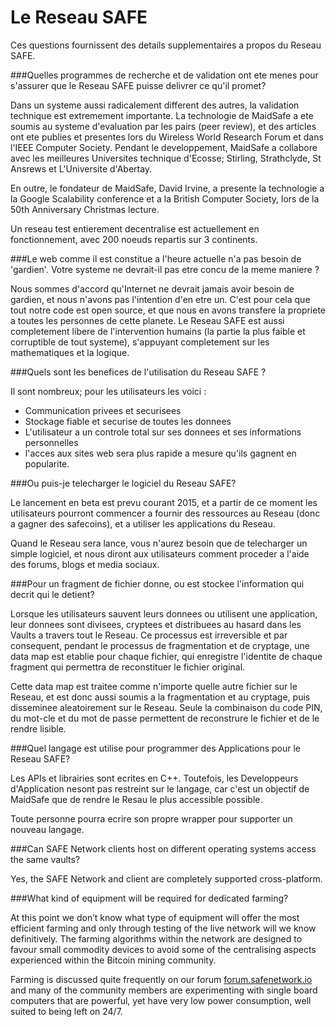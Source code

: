 # Le Reseau SAFE

Ces questions fournissent des details supplementaires a propos du Reseau SAFE.


###Quelles programmes de recherche et de validation ont ete menes pour s'assurer que le Reseau SAFE puisse delivrer ce qu'il promet?
 
Dans un systeme aussi radicalement different des autres, la validation technique est extremement importante. La technologie de MaidSafe a ete soumis au systeme d'evaluation  par les pairs (peer review), et des articles ont ete publies et presentes lors du Wireless World Research Forum et dans l'IEEE Computer Society. Pendant le developpement, MaidSafe a collabore avec les meilleures Universites technique d'Ecosse; Stirling, Strathclyde, St Ansrews et L'Universite d'Abertay.

En outre, le fondateur de MaidSafe, David Irvine, a presente la technologie a la Google Scalability conference et a la British Computer Society, lors de la 50th Anniversary Christmas lecture.

Un reseau test entierement decentralise est actuellement en fonctionnement, avec 200 noeuds repartis sur 3 continents.

###Le web comme il est constitue a l'heure actuelle n'a pas besoin de 'gardien'. Votre systeme ne devrait-il pas etre concu de la meme maniere ?

Nous sommes d'accord qu'Internet ne devrait jamais avoir besoin de gardien, et nous n'avons pas l'intention d'en etre un. C'est pour cela que tout notre code est open source, et que nous en avons transfere la propriete a toutes les personnes de cette planete. Le Reseau SAFE est aussi completement libere de l'intervention humains (la partie la plus faible et corruptible de tout systeme), s'appuyant completement sur les mathematiques et la logique.

###Quels sont les benefices de l'utilisation du Reseau SAFE ?

Il sont nombreux; pour les utilisateurs les voici :
* Communication privees et securisees
* Stockage fiable et securise de toutes les donnees
* L'utilisateur a un controle total sur ses donnees et ses informations personnelles
* l'acces aux sites web sera plus rapide a mesure qu'ils gagnent en popularite.

###Ou puis-je telecharger le logiciel du Reseau SAFE?

Le lancement en beta est prevu courant 2015, et a partir de ce moment les utilisateurs pourront commencer a fournir des ressources au Reseau (donc a gagner des safecoins), et a utiliser les applications du Reseau.

Quand le Reseau sera lance, vous n'aurez besoin que de  telecharger un simple  logiciel, et nous diront aux utilisateurs comment proceder a l'aide des forums, blogs et media sociaux.

###Pour un fragment de fichier donne, ou est stockee l'information qui decrit qui le detient? 

Lorsque les utilisateurs sauvent leurs donnees ou utilisent une application, leur donnees sont divisees, cryptees et distribuees au hasard dans les Vaults a travers tout le Reseau. Ce processus est irreversible et par consequent, pendant le processus de fragmentation et de cryptage, une data map est etablie pour chaque fichier, qui enregistre l'identite de chaque fragment qui permettra de reconstituer le fichier original.

Cette data map est traitee comme n'importe quelle autre fichier sur le Reseau, et est donc aussi soumis a la fragmentation et au cryptage, puis disseminee aleatoirement sur le Reseau. Seule la combinaison du code PIN, du mot-cle et du mot de passe permettent de reconstrure le fichier  et de le rendre lisible.

###Quel langage est utilise pour programmer des Applications pour le Reseau SAFE?

Les APIs et librairies sont ecrites en C++. Toutefois, les Developpeurs d'Application nesont pas restreint sur le langage, car c'est un objectif de MaidSafe que de rendre le Resau le plus accessible possible.

Toute personne pourra ecrire son propre wrapper pour supporter un nouveau langage.

###Can SAFE Network clients host on different operating systems access the same vaults?

Yes, the SAFE Network and client are completely supported cross-platform.


###What kind of equipment will be required for dedicated farming?

At this point we don’t know what type of equipment will offer the most efficient farming and only through testing of the live network will we know definitively. The farming algorithms within the network are designed to favour small commodity devices to avoid some of the centralising aspects experienced within the Bitcoin mining community.

Farming is discussed quite frequently on our forum [forum.safenetwork.io](https://forum.safenetwork.io/) and many of the community members are experimenting with single board computers that are powerful, yet have very low power consumption, well suited to being left on 24/7.